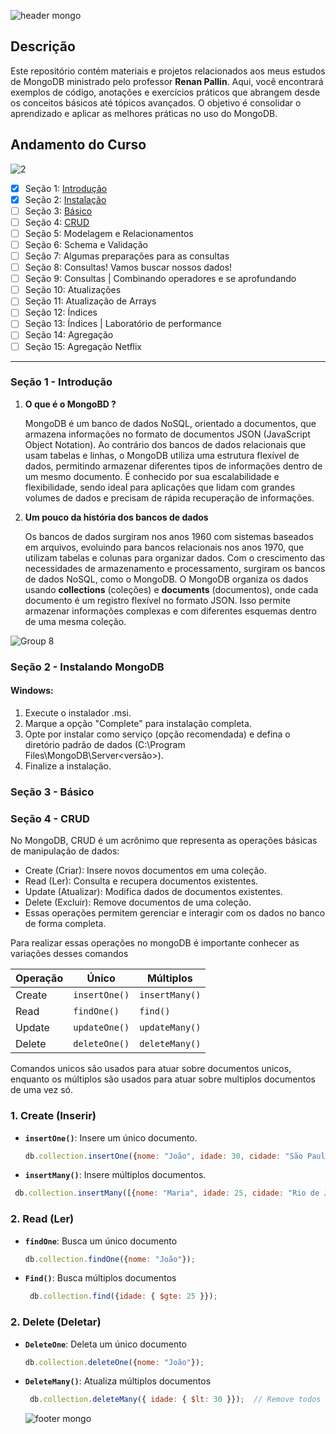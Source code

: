 
![header mongo](https://github.com/user-attachments/assets/7585844f-ee1a-4950-a1a4-ab0825611fc5)

## Descrição
Este repositório contém materiais e projetos relacionados aos meus estudos de MongoDB ministrado pelo professor **Renan Pallin**. Aqui, você encontrará exemplos de código, anotações e exercícios práticos que abrangem desde os conceitos básicos até tópicos avançados. O objetivo é consolidar o aprendizado e aplicar as melhores práticas no uso do MongoDB.

## Andamento do Curso
![2](https://github.com/user-attachments/assets/8349fc16-2675-42d5-adf3-ef93b0927c4a)

- [x] Seção 1: [Introdução](#seção-1---introdução)
- [x] Seção 2: [Instalação](#seção-2---instalando-mongodb)
- [ ] Seção 3: [Básico](#seção-3---básico)
- [ ] Seção 4: [CRUD](#seção-4---crud)
- [ ] Seção 5: Modelagem e Relacionamentos
- [ ] Seção 6: Schema e Validação
- [ ] Seção 7: Algumas preparações para as consultas
- [ ] Seção 8: Consultas! Vamos buscar nossos dados!
- [ ] Seção 9: Consultas | Combinando operadores e se aprofundando
- [ ] Seção 10: Atualizações
- [ ] Seção 11: Atualização de Arrays
- [ ] Seção 12: Índices
- [ ] Seção 13: Índices | Laboratório de performance
- [ ] Seção 14: Agregação
- [ ] Seção 15: Agregação Netflix

---
### Seção 1 - Introdução

1. **O que é o MongoBD ?**
   
    MongoDB é um banco de dados NoSQL, orientado a documentos, que armazena informações no formato de documentos JSON (JavaScript Object Notation). Ao contrário dos bancos de dados          relacionais que usam tabelas e linhas, o MongoDB utiliza uma estrutura flexível de dados, permitindo armazenar diferentes tipos de informações dentro de um mesmo documento. É 
    conhecido   por sua escalabilidade e flexibilidade, sendo ideal para aplicações que lidam com grandes volumes de dados e precisam de rápida recuperação de informações.
   
3. **Um pouco da história dos bancos de dados**

    Os bancos de dados surgiram nos anos 1960 com sistemas baseados em arquivos, evoluindo para bancos relacionais nos anos 1970, que utilizam tabelas e colunas para organizar dados. Com o crescimento das necessidades de armazenamento e processamento, surgiram os bancos de dados NoSQL, como o MongoDB. O MongoDB organiza os dados usando **collections** (coleções) e **documents** (documentos), onde cada documento é um registro flexível no formato JSON. Isso permite armazenar informações complexas e com diferentes esquemas dentro de uma mesma coleção.   

![Group 8](https://github.com/user-attachments/assets/40574e5f-ac31-4373-877b-d53ecf77d782)


### Seção 2 - Instalando MongoDB

 #### Windows:
  1. Execute o instalador .msi.
  2. Marque a opção "Complete" para instalação completa.
  3. Opte por instalar como serviço (opção recomendada) e defina o diretório padrão de dados (C:\Program Files\MongoDB\Server\<versão>).
  4. Finalize a instalação.

### Seção 3 - Básico

### Seção 4 - CRUD

No MongoDB, CRUD é um acrônimo que representa as operações básicas de manipulação de dados:

* Create (Criar): Insere novos documentos em uma coleção.
* Read (Ler): Consulta e recupera documentos existentes.
* Update (Atualizar): Modifica dados de documentos existentes.
* Delete (Excluir): Remove documentos de uma coleção.
* Essas operações permitem gerenciar e interagir com os dados no banco de forma completa.

Para realizar essas operações no mongoDB é importante conhecer as variações desses comandos

| Operação | Único           | Múltiplos       |
|----------|-----------------|-----------------|
| Create   | `insertOne()`   | `insertMany()`  |
| Read     | `findOne()`     | `find()`        |
| Update   | `updateOne()`   | `updateMany()`  |
| Delete   | `deleteOne()`   | `deleteMany()`  |

Comandos unicos são usados para atuar sobre documentos unicos, enquanto os múltiplos são usados para
atuar sobre multiplos documentos de uma vez só.

### 1. **Create (Inserir)**

- **`insertOne()`**: Insere um único documento.
  
  ```javascript
  db.collection.insertOne({nome: "João", idade: 30, cidade: "São Paulo"});
  ```
 - **`insertMany()`**: Insere múltiplos documentos.
 ```javascript
  db.collection.insertMany([{nome: "Maria", idade: 25, cidade: "Rio de Janeiro"}, {nome: "Carlos", idade: 28, cidade: "Belo Horizonte"}]);
```

### 2. Read (Ler)

- **`findOne`**: Busca um único documento
  
  ```javascript
  db.collection.findOne({nome: "João"});

- **`Find()`**: Busca múltiplos documentos

  ```javascript
   db.collection.find({idade: { $gte: 25 }});
  
### 2. Delete (Deletar)

- **`DeleteOne`**: Deleta um único documento
  
  ```javascript
  db.collection.deleteOne({nome: "João"});

- **`DeleteMany()`**: Atualiza múltiplos documentos

  ```javascript
   db.collection.deleteMany({ idade: { $lt: 30 }});  // Remove todos os usuários com idade menor que 30
  ```

  ![footer mongo](https://github.com/user-attachments/assets/f787e696-bfc2-4829-b32b-9bc746c1dde4)






